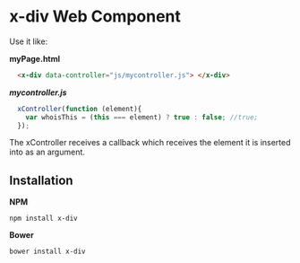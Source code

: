 # x-div Web Component

Use it like:

**myPage.html**
```html
  <x-div data-controller="js/mycontroller.js"> </x-div>
```
***mycontroller.js***
```javascript
  xController(function (element){    
    var whoisThis = (this === element) ? true : false; //true;
  });
```

The xController receives a callback which receives the element it is inserted
into as an argument.

## Installation
**NPM**
```
npm install x-div
```
**Bower**

```
bower install x-div
```
